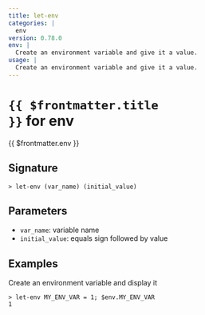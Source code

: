 ```yaml
---
title: let-env
categories: |
  env
version: 0.78.0
env: |
  Create an environment variable and give it a value.
usage: |
  Create an environment variable and give it a value.
---
```


# <code>{{ $frontmatter.title }}</code> for env

<div class='command-title'>{{ $frontmatter.env }}</div>

## Signature

```> let-env (var_name) (initial_value)```

## Parameters

 -  `var_name`: variable name
 -  `initial_value`: equals sign followed by value

## Examples

Create an environment variable and display it
```shell
> let-env MY_ENV_VAR = 1; $env.MY_ENV_VAR
1
```

